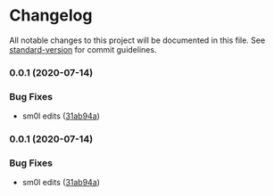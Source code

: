 # Changelog

All notable changes to this project will be documented in this file. See [standard-version](https://github.com/conventional-changelog/standard-version) for commit guidelines.

### 0.0.1 (2020-07-14)


### Bug Fixes

* sm0l edits ([31ab94a](https://github.com/sreetamdas/stack/commit/31ab94af695bf018e268c59095f279096126c2be))

### 0.0.1 (2020-07-14)


### Bug Fixes

* sm0l edits ([31ab94a](https://github.com/sreetamdas/stack/commit/31ab94af695bf018e268c59095f279096126c2be))
